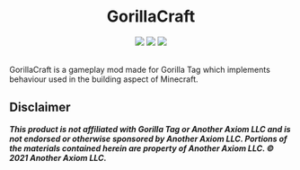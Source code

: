 <div align="center">
 <h1>GorillaCraft</h1>
 <a href="https://github.com/developer9998/GorillaCraft/blob/main/LICENSE/">   
 <img src="https://img.shields.io/github/license/developer9998/GorillaCraft?label=License&style=flat-square"</img></a>
 <a href="https://github.com/developer9998/GorillaCraft/releases/latest">
 <img src="https://img.shields.io/github/downloads/developer9998/GorillaCraft/total?label=Downloads&style=flat-square"<img></a>
 <a href="https://discord.gg/dev9998">
 <img src="https://img.shields.io/discord/989239017511989258?label=Discord&style=flat-square"</img></a><br><br>
</div>

GorillaCraft is a gameplay mod made for Gorilla Tag which implements behaviour used in the building aspect of Minecraft.

## Disclaimer
***This product is not affiliated with Gorilla Tag or Another Axiom LLC and is not endorsed or otherwise sponsored by Another Axiom LLC. Portions of the materials contained herein are property of Another Axiom LLC. © 2021 Another Axiom LLC.***
